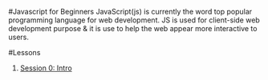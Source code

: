 #Javascript for Beginners
JavaScript(js) is currently the word top popular programming language for web development. JS is used for client-side web development purpose & it is use to help the web appear more interactive to users.

#Lessons
1. [Session 0: Intro]()
